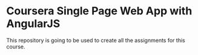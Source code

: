 # Coursera Single Page Web App with AngularJS

This repository is going to be used to create all the assignments for this course.

